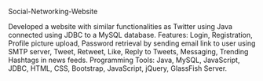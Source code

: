 Social-Networking-Website

Developed a website with similar functionalities as Twitter using Java connected using JDBC to a MySQL database.
Features: Login, Registration, Profile picture upload, Password retrieval by sending email link to user using SMTP server, Tweet, Retweet, Like, Reply to Tweets, Messaging, Trending Hashtags in news feeds.
Programming Tools: Java, MySQL, JavaScript, JDBC, HTML, CSS, Bootstrap, JavaScript, jQuery, GlassFish Server.

